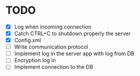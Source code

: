 # TODO 
- [x] Log when incoming connection
- [x] Catch CTRL+C to shutdown properly the server
- [x] Config.xml
- [ ] Write communication protocol
- [ ] Implement log in the server app with log from DB
- [ ] Encryption log in
- [ ] Implement connection to the DB
